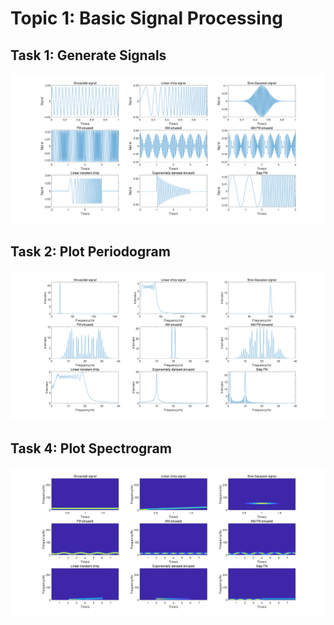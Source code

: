 # Topic 1: Basic Signal Processing

## Task 1: Generate Signals

![Signal](Signal.png)

## Task 2: Plot Periodogram

![Periodogram](Periodogram.png)

## Task 4: Plot Spectrogram

![Spectrogram](Spectrogram.png)